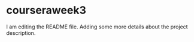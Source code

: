
# courseraweek3
I am editing the README file. Adding some more details about the project description.
